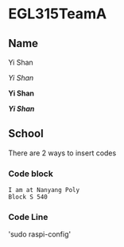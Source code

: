 # EGL315TeamA

## Name

Yi Shan

*Yi Shan*

**Yi Shan**

***Yi Shan***


## School
There are 2 ways to insert codes

### Code block
```
I am at Nanyang Poly 
Block S 540
```
### Code Line
'sudo raspi-config'



